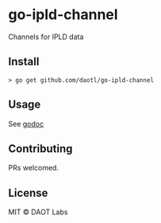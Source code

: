 # go-ipld-channel

Channels for IPLD data

## Install

```shell
> go get github.com/daotl/go-ipld-channel
```

## Usage

See [godoc](https://pkg.go.dev/github.com/daotl/go-ipld-channel)

## Contributing

PRs welcomed.

## License

MIT © DAOT Labs

